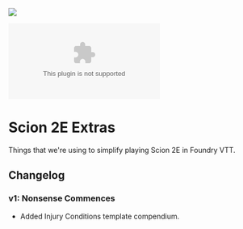 ![](https://img.shields.io/badge/Foundry-v9-informational)
<!--- Downloads @ Latest Badge -->
<!--- replace <user>/<repo> with your username/repository -->
![Latest Release Download Count](https://img.shields.io/github/downloads/eltariel/scion2e-extras-fvtt/latest/module.zip)

<!--- Forge Bazaar Install % Badge -->
<!--- replace <your-module-name> with the `name` in your manifest -->
<!--- ![Forge Installs](https://img.shields.io/badge/dynamic/json?label=Forge%20Installs&query=package.installs&suffix=%25&url=https%3A%2F%2Fforge-vtt.com%2Fapi%2Fbazaar%2Fpackage%2F<your-module-name>&colorB=4aa94a) -->


# Scion 2E Extras

Things that we're using to simplify playing Scion 2E in Foundry VTT.


## Changelog

### v1: Nonsense Commences

* Added Injury Conditions template compendium.

